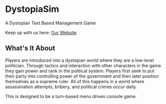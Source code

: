 # DystopiaSim
A Dystopian Text Based Management Game

Keep up with us here: [Our Website](https://wredbeard.wixsite.com/website/blog)

## What's It About
Players are introduced into a dystopian world where they are a low-level politician. Through tactics and interaction with other characters in the game they gain power and rank in the political system. Players first seek to put their party into controlling power of the government and then later position themselves as a supreme ruler. All of this happens in a world where assassination attempts, bribery, and political crimes occur daily.

This is designed to be a turn-based menu driven console game.
